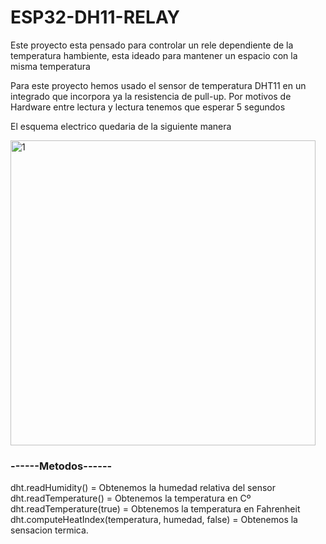 # ESP32-DH11-RELAY
Este proyecto esta pensado para controlar un rele dependiente de la temperatura hambiente, esta ideado para mantener un espacio con la misma temperatura 

Para este proyecto hemos usado el sensor de temperatura DHT11 en un integrado que incorpora ya la resistencia de pull-up.
Por motivos de Hardware entre lectura y lectura tenemos que esperar 5 segundos 

El esquema electrico quedaria de la siguiente manera 

<img width="488" alt="1" src="https://user-images.githubusercontent.com/14801079/218171258-b5fdd8af-7db7-4b1f-a7b8-2350f35ef2e8.png">

 <h3>------Metodos------</h3>

dht.readHumidity() = Obtenemos la humedad relativa del sensor <br>
dht.readTemperature() = Obtenemos la temperatura en Cº<br>
dht.readTemperature(true) = Obtenemos la temperatura en Fahrenheit<br>
dht.computeHeatIndex(temperatura, humedad, false) = Obtenemos la sensacion termica. <br>

